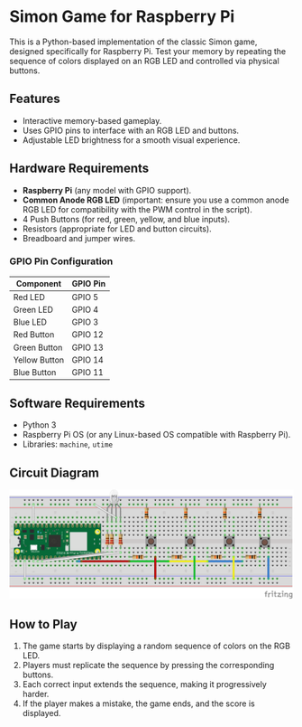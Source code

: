 # Simon Game for Raspberry Pi

This is a Python-based implementation of the classic Simon game, designed specifically for Raspberry Pi. Test your memory by repeating the sequence of colors displayed on an RGB LED and controlled via physical buttons.

## Features

- Interactive memory-based gameplay.
- Uses GPIO pins to interface with an RGB LED and buttons.
- Adjustable LED brightness for a smooth visual experience.

## Hardware Requirements

- **Raspberry Pi** (any model with GPIO support).
- **Common Anode RGB LED** (important: ensure you use a common anode RGB LED for compatibility with the PWM control in the script).
- 4 Push Buttons (for red, green, yellow, and blue inputs).
- Resistors (appropriate for LED and button circuits).
- Breadboard and jumper wires.

### GPIO Pin Configuration

| Component     | GPIO Pin      |
|---------------|---------------|
| Red LED       | GPIO 5        |
| Green LED     | GPIO 4        |
| Blue LED      | GPIO 3        |
| Red Button    | GPIO 12       |
| Green Button  | GPIO 13       |
| Yellow Button | GPIO 14       |
| Blue Button   | GPIO 11       |

## Software Requirements

- Python 3
- Raspberry Pi OS (or any Linux-based OS compatible with Raspberry Pi).
- Libraries: `machine`, `utime`

## Circuit Diagram

![Breadboard Circuit Diagram](simon_circuit_diagram.png)


## How to Play

1. The game starts by displaying a random sequence of colors on the RGB LED.
2. Players must replicate the sequence by pressing the corresponding buttons.
3. Each correct input extends the sequence, making it progressively harder.
4. If the player makes a mistake, the game ends, and the score is displayed.
